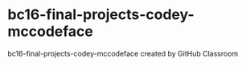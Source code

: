 # bc16-final-projects-codey-mccodeface
bc16-final-projects-codey-mccodeface created by GitHub Classroom

